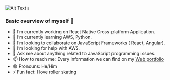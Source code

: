 

![Alt Text](https://en.bloggif.com/tmp/1b244f5354d1e81637bb1b5165baaf2b/text.gif?1631050856)
<a href="">
<img width=10 src="https://user-images.githubusercontent.com/54970142/132416089-2b1e08c5-1f89-42ef-b15b-5028585a2573.png" alt="instagram"/>
</a>

### Basic overview of myself 👋

- 🔭 I’m currently working on React Native Cross-platform Application.
- 🌱 I’m currently learning AWS, Python.
- 👯 I’m looking to collaborate on JavaScript Frameworks ( React, Angular).
- 🤔 I’m looking for help with AWS.
- 💬 Ask me about anything related to JavaScript programming issues.
- 📫 How to reach me: Every Information we can find on my [Web portfolio](https://www.kamyabrouhifar.ca)
- 😄 Pronouns: He/Him
- ⚡ Fun fact: I love roller skating 

